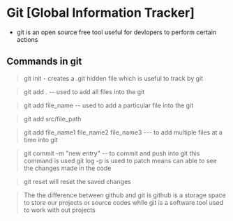 # Git [Global Information Tracker]

- git is an open source free tool useful for devlopers to perform certain actions

## Commands in git

> git init - creates a .git hidden file which is useful to track by git

> git add . -- used to add all files into the git

> git add file_name -- used to add a particular file into the git

> git add src/file_path

> git add file_name1 file_name2 file_name3 --- to add multiple files at a time into git

> git commit -m "new entry" -- to commit and push into git this command is used
> git log -p is used to patch means can able to see the changes made in the code

> git reset will reset the saved changes

> The the difference between github and git is github is a storage space to store our projects or source codes while git is a software tool used to work with out projects
